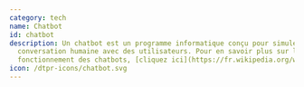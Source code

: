 ```yaml
---
category: tech
name: Chatbot
id: chatbot
description: Un chatbot est un programme informatique conçu pour simuler une
  conversation humaine avec des utilisateurs. Pour en savoir plus sur le
  fonctionnement des chatbots, [cliquez ici](https://fr.wikipedia.org/wiki/Chatbot)
icon: /dtpr-icons/chatbot.svg
---
```

